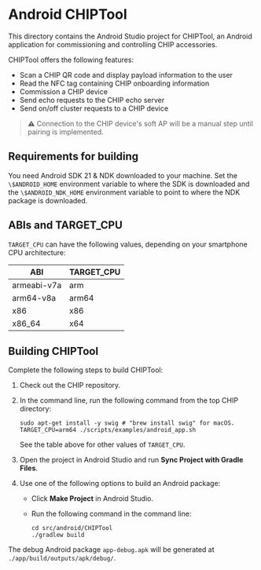 # Android CHIPTool

This directory contains the Android Studio project for CHIPTool, an Android application for commissioning and controlling CHIP accessories.

CHIPTool offers the following features:
- Scan a CHIP QR code and display payload information to the user
- Read the NFC tag containing CHIP onboarding information
- Commission a CHIP device
- Send echo requests to the CHIP echo server
- Send on/off cluster requests to a CHIP device

> :warning: Connection to the CHIP device's soft AP will be a manual step until
> pairing is implemented.

## Requirements for building

You need Android SDK 21 & NDK downloaded to your machine. Set the
`\$ANDROID_HOME` environment variable to where the SDK is downloaded and the
`\$ANDROID_NDK_HOME` environment variable to point to where the NDK package is
downloaded.

## ABIs and TARGET_CPU

`TARGET_CPU` can have the following values, depending on your smartphone CPU architecture:

| ABI         | TARGET_CPU |
| ----------- | ---------- |
| armeabi-v7a | arm        |
| arm64-v8a   | arm64      |
| x86         | x86        |
| x86_64      | x64        |

## Building CHIPTool

Complete the following steps to build CHIPTool:

1. Check out the CHIP repository.

2. In the command line, run the following command from the top CHIP directory:

    ```shell
    sudo apt-get install -y swig # "brew install swig" for macOS.
    TARGET_CPU=arm64 ./scripts/examples/android_app.sh
    ```

    See the table above for other values of `TARGET_CPU`.

3. Open the project in Android Studio and run **Sync Project with Gradle Files**.

4. Use one of the following options to build an Android package:

   - Click **Make Project** in Android Studio.
   - Run the following command in the command line:

     ```shell
     cd src/android/CHIPTool
     ./gradlew build
     ```

The debug Android package `app-debug.apk` will be generated at `./app/build/outputs/apk/debug/`.
